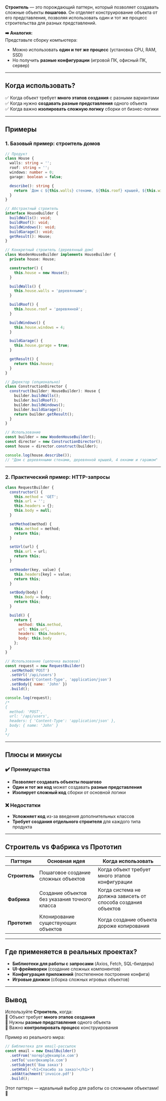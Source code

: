 
**Строитель** — это порождающий паттерн, который позволяет создавать сложные объекты **пошагово**. Он отделяет конструирование объекта от его представления, позволяя использовать один и тот же процесс строительства для разных представлений.

**➡️ Аналогия:**  
Представьте сборку компьютера:  
- Можно использовать **один и тот же процесс** (установка CPU, RAM, SSD)  
- Но получить **разные конфигурации** (игровой ПК, офисный ПК, сервер)  

---
## **Когда использовать?**  

✅ Когда объект требует **много этапов создания** с разными вариантами  
✅ Когда нужно **создавать разные представления** одного объекта  
✅ Когда важно **изолировать сложную логику** сборки от бизнес-логики  

---
## **Примеры**

### **1. Базовый пример: строитель домов**  

```typescript
// Продукт
class House {
  walls: string = '';
  roof: string = '';
  windows: number = 0;
  garage: boolean = false;

  describe(): string {
    return `Дом с ${this.walls} стенами, ${this.roof} крышей, ${this.windows} окнами${this.garage ? ' и гаражом' : ''}`;
  }
}

// Абстрактный строитель
interface HouseBuilder {
  buildWalls(): void;
  buildRoof(): void;
  buildWindows(): void;
  buildGarage(): void;
  getResult(): House;
}

// Конкретный строитель (деревянный дом)
class WoodenHouseBuilder implements HouseBuilder {
  private house: House;

  constructor() {
    this.house = new House();
  }

  buildWalls() {
    this.house.walls = 'деревянными';
  }

  buildRoof() {
    this.house.roof = 'деревянной';
  }

  buildWindows() {
    this.house.windows = 4;
  }

  buildGarage() {
    this.house.garage = true;
  }

  getResult() {
    return this.house;
  }
}

// Директор (опционально)
class ConstructionDirector {
  construct(builder: HouseBuilder): House {
    builder.buildWalls();
    builder.buildRoof();
    builder.buildWindows();
    builder.buildGarage();
    return builder.getResult();
  }
}

// Использование
const builder = new WoodenHouseBuilder();
const director = new ConstructionDirector();
const house = director.construct(builder);

console.log(house.describe()); 
// "Дом с деревянными стенами, деревянной крышей, 4 окнами и гаражом"
```

---
### **2. Практический пример: HTTP-запросы**  

```javascript
class RequestBuilder {
  constructor() {
    this.method = 'GET';
    this.url = '';
    this.headers = {};
    this.body = null;
  }

  setMethod(method) {
    this.method = method;
    return this;
  }

  setUrl(url) {
    this.url = url;
    return this;
  }

  setHeader(key, value) {
    this.headers[key] = value;
    return this;
  }

  setBody(body) {
    this.body = body;
    return this;
  }

  build() {
    return {
      method: this.method,
      url: this.url,
      headers: this.headers,
      body: this.body
    };
  }
}

// Использование (цепочка вызовов)
const request = new RequestBuilder()
  .setMethod('POST')
  .setUrl('/api/users')
  .setHeader('Content-Type', 'application/json')
  .setBody({ name: 'John' })
  .build();

console.log(request);
/*
{
  method: 'POST',
  url: '/api/users',
  headers: { 'Content-Type': 'application/json' },
  body: { name: 'John' }
}
*/
```

---
## **Плюсы и минусы**  

### **✔️ Преимущества**  
- **Позволяет создавать объекты пошагово**  
- **Один и тот же код** может создавать **разные представления**  
- **Изолирует сложный код** сборки от основной логики  

### **❌ Недостатки**  
- **Усложняет код** из-за введения дополнительных классов  
- **Требует создания отдельного строителя** для каждого типа продукта  

---
## **Строитель vs Фабрика vs Прототип**  
| Паттерн | Основная идея | Когда использовать |  
|---------|---------------|--------------------|  
| **Строитель** | Пошаговое создание сложных объектов | Когда объект требует много этапов конфигурации |  
| **Фабрика** | Создание объектов без указания точного класса | Когда система не должна зависеть от способа создания объектов |  
| **Прототип** | Клонирование существующих объектов | Когда создание объекта дороже копирования |  

---
## **Где применяется в реальных проектах?**  

- **Библиотеки для работы с запросами** (Axios, Fetch, SQL-билдеры)  
- **UI-фреймворки** (создание сложных компонентов)  
- **Конфигурация приложений** (постепенное построение конфига)  
- **Игровые движки** (сборка сложных игровых объектов)  

---
## **Вывод** 

Используйте **Строитель**, когда:  
🔹 Объект требует **много этапов создания**  
🔹 Нужны **разные представления** одного объекта  
🔹 Важно **контролировать процесс** конструирования  

Пример из реального мира:  
```javascript
// Библиотека для email-рассылок
const email = new EmailBuilder()
  .setFrom('noreply@example.com')
  .setTo('user@example.com')
  .setSubject('Ваш заказ')
  .setHtml('<h1>Спасибо за заказ!</h1>')
  .addAttachment('invoice.pdf')
  .build();
```

Этот паттерн — идеальный выбор для работы со сложными объектами! 🚀